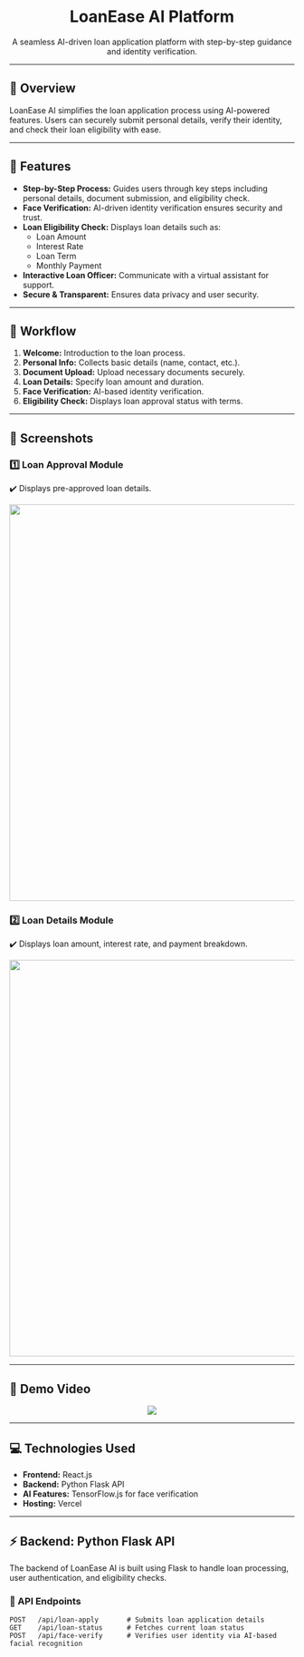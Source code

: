 <h1 align="center">LoanEase AI Platform</h1>

<p align="center">
  A seamless AI-driven loan application platform with step-by-step guidance and identity verification.
</p>

---

## 🚀 Overview
<p>LoanEase AI simplifies the loan application process using AI-powered features. Users can securely submit personal details, verify their identity, and check their loan eligibility with ease.</p>

---

## 🌟 Features
<ul>
  <li><strong>Step-by-Step Process:</strong> Guides users through key steps including personal details, document submission, and eligibility check.</li>
  <li><strong>Face Verification:</strong> AI-driven identity verification ensures security and trust.</li>
  <li><strong>Loan Eligibility Check:</strong> Displays loan details such as:
    <ul>
      <li>Loan Amount</li>
      <li>Interest Rate</li>
      <li>Loan Term</li>
      <li>Monthly Payment</li>
    </ul>
  </li>
  <li><strong>Interactive Loan Officer:</strong> Communicate with a virtual assistant for support.</li>
  <li><strong>Secure & Transparent:</strong> Ensures data privacy and user security.</li>
</ul>

---

## 🔗 Workflow
<ol>
  <li><strong>Welcome:</strong> Introduction to the loan process.</li>
  <li><strong>Personal Info:</strong> Collects basic details (name, contact, etc.).</li>
  <li><strong>Document Upload:</strong> Upload necessary documents securely.</li>
  <li><strong>Loan Details:</strong> Specify loan amount and duration.</li>
  <li><strong>Face Verification:</strong> AI-based identity verification.</li>
  <li><strong>Eligibility Check:</strong> Displays loan approval status with terms.</li>
</ol>

---

## 📸 Screenshots

<h3>1️⃣ Loan Approval Module</h3>
<p>✔️ Displays pre-approved loan details.</p>
<p align="center">
  <img src="https://drive.google.com/uc?export=view&id=1uGpcSaJsiOHKm6bbLlAQyYjWFSGv_CFK" width="700px">
</p>

<h3>2️⃣ Loan Details Module</h3>
<p>✔️ Displays loan amount, interest rate, and payment breakdown.</p>
<p align="center">
  <img src="https://drive.google.com/uc?export=view&id=1zJctPLOdDXY3WxcNuVfKKb-t4mtJkjJx" width="700px">
</p>

---

## 🎥 Demo Video
<p align="center">
  <a href="https://drive.google.com/file/d/1mv60k77Q3Cwn0fZhakfkh3nxFBmLUZhu/view?usp=sharing">
    <img src="https://img.shields.io/badge/Watch%20Demo-Click%20Here-blue?style=for-the-badge&logo=youtube">
  </a>
</p>

---

## 💻 Technologies Used
<ul>
  <li><strong>Frontend:</strong> React.js</li>
  <li><strong>Backend:</strong> Python Flask API</li>
  <li><strong>AI Features:</strong> TensorFlow.js for face verification</li>
  <li><strong>Hosting:</strong> Vercel</li>
</ul>

---

## ⚡ Backend: Python Flask API
<p>The backend of LoanEase AI is built using Flask to handle loan processing, user authentication, and eligibility checks.</p>

### 🔧 API Endpoints
```plaintext
POST   /api/loan-apply       # Submits loan application details
GET    /api/loan-status      # Fetches current loan status
POST   /api/face-verify      # Verifies user identity via AI-based facial recognition
